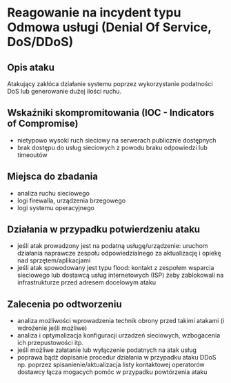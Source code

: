 # Reagowanie na incydent typu Odmowa usługi (Denial Of Service, DoS/DDoS)

## Opis ataku

Atakujący zakłóca działanie systemu poprzez wykorzystanie podatności DoS lub generowanie dużej ilości ruchu.

## Wskaźniki skompromitowania (IOC - Indicators of Compromise)

- nietypowo wysoki ruch sieciowy na serwerach publicznie dostępnych
- brak dostępu do usług sieciowych z powodu braku odpowiedzi lub timeoutów

## Miejsca do zbadania

- analiza ruchu sieciowego
- logi firewalla, urządzenia brzegowego
- logi systemu operacyjnego

## Działania w przypadku potwierdzeniu ataku

- jeśli atak prowadzony jest na podatną usługę/urządzenie: uruchom działania naprawcze zespołu odpowiedzialnego za aktualizację i opiekę nad sprzętem/aplikacjami
- jeśli atak spowodowany jest typu flood: kontakt z zespołem wsparcia sieciowego lub dostawcą usług internetowych (ISP) żeby zablokowali na infrastrukturze przed adresem docelowym ataku

## Zalecenia po odtworzeniu

- analiza możliwości wprowadzenia technik obrony przed takimi atakami (i wdrożenie jeśli możliwe)
- analiza i optymalizacja konfiguracji urzadzeń sieciowych, wzbogacenia ich przepustowości itp.
- jeśli możliwe załatanie lub wyłączenie podatnych na atak usług
- poprawa bądź dopisanie procedur działania w przypadku ataku DDoS np. poprzez spisanienie/aktualizacja listy kontaktowej operatorów dostawcy łącza mogacych pomóc w przypadku powtórzenia ataku

